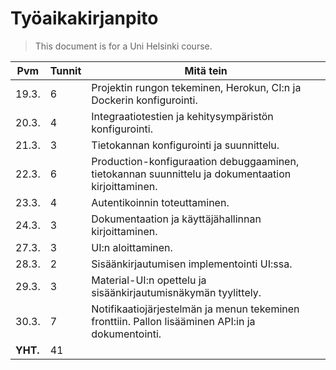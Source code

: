 # Työaikakirjanpito

> This document is for a Uni Helsinki course.

Pvm|Tunnit|Mitä tein
-|-|-
19.3.|6|Projektin rungon tekeminen, Herokun, CI:n ja Dockerin konfigurointi.
20.3.|4|Integraatiotestien ja kehitysympäristön konfigurointi.
21.3.|3|Tietokannan konfigurointi ja suunnittelu.
22.3.|6|Production-konfiguraation debuggaaminen, tietokannan suunnittelu ja dokumentaation kirjoittaminen.
23.3.|4|Autentikoinnin toteuttaminen.
24.3.|3|Dokumentaation ja käyttäjähallinnan kirjoittaminen.
27.3.|3|UI:n aloittaminen.
28.3.|2|Sisäänkirjautumisen implementointi UI:ssa.
29.3.|3|Material-UI:n opettelu ja sisäänkirjautumisnäkymän tyylittely.
30.3.|7|Notifikaatiojärjestelmän ja menun tekeminen fronttiin. Pallon lisääminen API:in ja dokumentointi.
**YHT.**|41|
